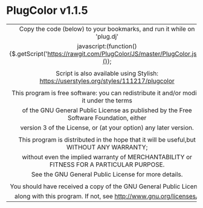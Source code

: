 **PlugColor v1.1.5**
=====================

| |
|:---------------------------------------------------------------------------------------------------:|
|Copy the code (below) to your bookmarks, and run it while on 'plug.dj'|
|  javascript:(function(){$.getScript('https://rawgit.com/PlugColor/JS/master/PlugColor.js');}());  |
|  |
|Script is also available using Stylish: https://userstyles.org/styles/111217/plugcolor|
|  |
|This program is free software: you can redistribute it and/or modify it under the terms|
|of the GNU General Public License as published by the Free Software Foundation, either|
|version 3 of the License, or (at your option) any later version.|
|  |
|This program is distributed in the hope that it will be useful,but WITHOUT ANY WARRANTY;|
|without even the implied warranty of MERCHANTABILITY or FITNESS FOR A PARTICULAR PURPOSE.|
|See the GNU General Public License for more details.|
|  |
|You should have received a copy of the GNU General Public License|
|along with this program. If not, see http://www.gnu.org/licenses/.|
